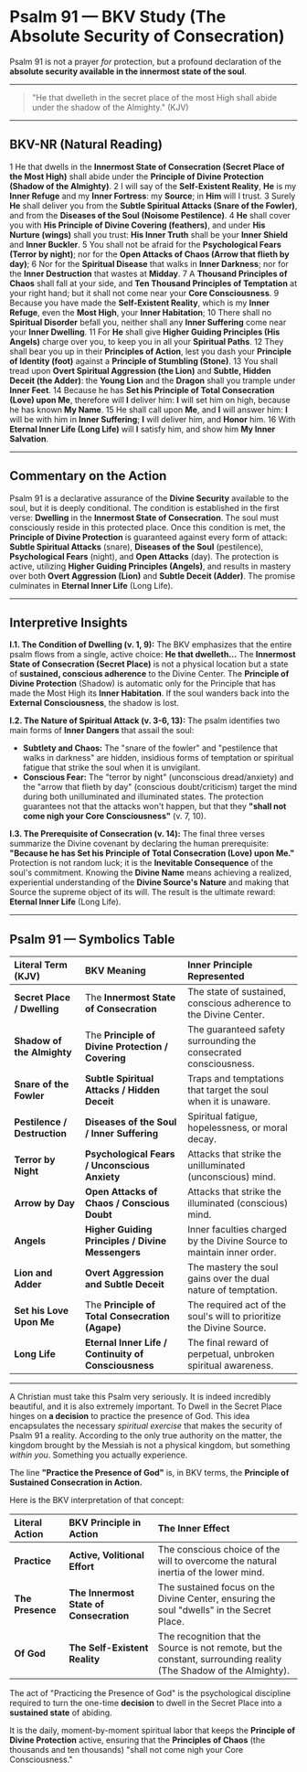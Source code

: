 
# Psalm 91 — BKV Study (The Absolute Security of Consecration)

Psalm 91 is not a prayer *for* protection, but a profound declaration of the **absolute security available in the innermost state of the soul**.

---

> "He that dwelleth in the secret place of the most High shall abide under the shadow of the Almighty." (KJV)

---

## BKV-NR (Natural Reading)

1 He that dwells in the **Innermost State of Consecration (Secret Place of the Most High)** shall abide under the **Principle of Divine Protection (Shadow of the Almighty)**.
2 I will say of the **Self-Existent Reality**, **He** is my **Inner Refuge** and my **Inner Fortress**: my **Source**; in **Him** will I trust.
3 Surely **He** shall deliver you from the **Subtle Spiritual Attacks (Snare of the Fowler)**, and from the **Diseases of the Soul (Noisome Pestilence)**.
4 **He** shall cover you with **His Principle of Divine Covering (feathers)**, and under **His Nurture (wings)** shall you trust: **His Inner Truth** shall be your **Inner Shield** and **Inner Buckler**.
5 You shall not be afraid for the **Psychological Fears (Terror by night)**; nor for the **Open Attacks of Chaos (Arrow that flieth by day)**;
6 Nor for the **Spiritual Disease** that walks in **Inner Darkness**; nor for the **Inner Destruction** that wastes at **Midday**.
7 A **Thousand Principles of Chaos** shall fall at your side, and **Ten Thousand Principles of Temptation** at your right hand; but it shall not come near your **Core Consciousness**.
9 Because you have made the **Self-Existent Reality**, which is my **Inner Refuge**, even the **Most High**, your **Inner Habitation**;
10 There shall no **Spiritual Disorder** befall you, neither shall any **Inner Suffering** come near your **Inner Dwelling**.
11 For **He** shall give **Higher Guiding Principles (His Angels)** charge over you, to keep you in all your **Spiritual Paths**.
12 They shall bear you up in their **Principles of Action**, lest you dash your **Principle of Identity (foot)** against a **Principle of Stumbling (Stone)**.
13 You shall tread upon **Overt Spiritual Aggression (the Lion)** and **Subtle, Hidden Deceit (the Adder)**: the **Young Lion** and the **Dragon** shall you trample under **Inner Feet**.
14 Because he has **Set his Principle of Total Consecration (Love) upon Me**, therefore will **I** deliver him: **I** will set him on high, because he has known **My Name**.
15 He shall call upon **Me**, and **I** will answer him: **I** will be with him in **Inner Suffering**; **I** will deliver him, and **Honor** him.
16 With **Eternal Inner Life (Long Life)** will **I** satisfy him, and show him **My Inner Salvation**.

---

## Commentary on the Action

Psalm 91 is a declarative assurance of the **Divine Security** available to the soul, but it is deeply conditional. The condition is established in the first verse: **Dwelling** in the **Innermost State of Consecration**. The soul must consciously reside in this protected place. Once this condition is met, the **Principle of Divine Protection** is guaranteed against every form of attack: **Subtle Spiritual Attacks** (snare), **Diseases of the Soul** (pestilence), **Psychological Fears** (night), and **Open Attacks** (day). The protection is active, utilizing **Higher Guiding Principles (Angels)**, and results in mastery over both **Overt Aggression (Lion)** and **Subtle Deceit (Adder)**. The promise culminates in **Eternal Inner Life** (Long Life).

---

## Interpretive Insights

**I.1. The Condition of Dwelling (v. 1, 9):** The BKV emphasizes that the entire psalm flows from a single, active choice: **He that dwelleth...** The **Innermost State of Consecration (Secret Place)** is not a physical location but a state of **sustained, conscious adherence** to the Divine Center. The **Principle of Divine Protection** (Shadow) is automatic only for the Principle that has made the Most High its **Inner Habitation**. If the soul wanders back into the **External Consciousness**, the shadow is lost.

**I.2. The Nature of Spiritual Attack (v. 3-6, 13):** The psalm identifies two main forms of **Inner Dangers** that assail the soul:
* **Subtlety and Chaos:** The "snare of the fowler" and "pestilence that walks in darkness" are hidden, insidious forms of temptation or spiritual fatigue that strike the soul when it is unvigilant.
* **Conscious Fear:** The "terror by night" (unconscious dread/anxiety) and the "arrow that flieth by day" (conscious doubt/criticism) target the mind during both unilluminated and illuminated states.
The protection guarantees not that the attacks won't happen, but that they **"shall not come nigh your Core Consciousness"** (v. 7, 10).

**I.3. The Prerequisite of Consecration (v. 14):** The final three verses summarize the Divine covenant by declaring the human prerequisite: **"Because he has Set his Principle of Total Consecration (Love) upon Me."** Protection is not random luck; it is the **Inevitable Consequence** of the soul's commitment. Knowing the **Divine Name** means achieving a realized, experiential understanding of the **Divine Source's Nature** and making that Source the supreme object of its will. The result is the ultimate reward: **Eternal Inner Life** (Long Life).

---

## Psalm 91 — Symbolics Table

| Literal Term (KJV) | BKV Meaning | Inner Principle Represented |
| :--- | :--- | :--- |
| **Secret Place / Dwelling** | The **Innermost State of Consecration** | The state of sustained, conscious adherence to the Divine Center. |
| **Shadow of the Almighty** | The **Principle of Divine Protection / Covering** | The guaranteed safety surrounding the consecrated consciousness. |
| **Snare of the Fowler** | **Subtle Spiritual Attacks / Hidden Deceit** | Traps and temptations that target the soul when it is unaware. |
| **Pestilence / Destruction** | **Diseases of the Soul / Inner Suffering** | Spiritual fatigue, hopelessness, or moral decay. |
| **Terror by Night** | **Psychological Fears / Unconscious Anxiety** | Attacks that strike the unilluminated (unconscious) mind. |
| **Arrow by Day** | **Open Attacks of Chaos / Conscious Doubt** | Attacks that strike the illuminated (conscious) mind. |
| **Angels** | **Higher Guiding Principles / Divine Messengers** | Inner faculties charged by the Divine Source to maintain inner order. |
| **Lion and Adder** | **Overt Aggression and Subtle Deceit** | The mastery the soul gains over the dual nature of temptation. |
| **Set his Love Upon Me** | The **Principle of Total Consecration (Agape)** | The required act of the soul's will to prioritize the Divine Source. |
| **Long Life** | **Eternal Inner Life / Continuity of Consciousness** | The final reward of perpetual, unbroken spiritual awareness. |

---

A Christian must take this Psalm very seriously. It is indeed incredibly beautiful, and it is also extremely important. To Dwell in the Secret Place hinges on **a decision** to practice the presence of God. This idea encapsulates the necessary *spiritual exercise* that makes the security of Psalm 91 a reality. According to the only true authority on the matter, the kingdom brought by the Messiah is not a physical kingdom, but something _within you_. Something you actually experience.

The line **"Practice the Presence of God"** is, in BKV terms, the **Principle of Sustained Consecration in Action.**

Here is the BKV interpretation of that concept:

| Literal Action | BKV Principle in Action | The Inner Effect |
| :--- | :--- | :--- |
| **Practice** | **Active, Volitional Effort** | The conscious choice of the will to overcome the natural inertia of the lower mind. |
| **The Presence** | **The Innermost State of Consecration** | The sustained focus on the Divine Center, ensuring the soul "dwells" in the Secret Place. |
| **Of God** | **The Self-Existent Reality** | The recognition that the Source is not remote, but the constant, surrounding reality (The Shadow of the Almighty). |

The act of "Practicing the Presence of God" is the psychological discipline required to turn the one-time **decision** to dwell in the Secret Place into a **sustained state** of abiding.

It is the daily, moment-by-moment spiritual labor that keeps the **Principle of Divine Protection** active, ensuring that the **Principles of Chaos** (the thousands and ten thousands) "shall not come nigh your Core Consciousness."


